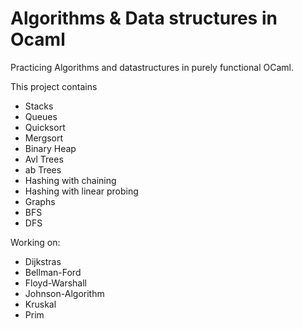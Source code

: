# Algorithms & Data structures in Ocaml
Practicing Algorithms and datastructures in purely functional OCaml. 

This project contains
- Stacks
- Queues
- Quicksort
- Mergsort
- Binary Heap
- Avl Trees
- ab Trees
- Hashing with chaining
- Hashing with linear probing
- Graphs
- BFS
- DFS

Working on:
- Dijkstras
- Bellman-Ford
- Floyd-Warshall
- Johnson-Algorithm
- Kruskal
- Prim
